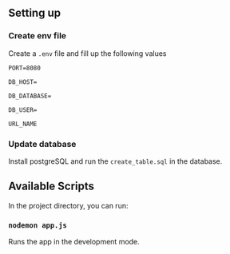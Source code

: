 ## Setting up

### Create env file

Create a `.env` file and fill up the following values

`PORT=8080`

`DB_HOST=`

`DB_DATABASE=`

`DB_USER=`

`URL_NAME`

### Update database

Install postgreSQL and run the `create_table.sql` in the database.

## Available Scripts

In the project directory, you can run:

### `nodemon app.js`

Runs the app in the development mode.